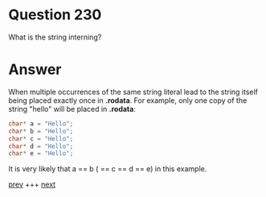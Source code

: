 
# Question 230



What is the string interning? 


# Answer



When multiple occurrences of the same string literal lead to the string itself
being placed exactly once in __.rodata__. For example, only one copy of the
string "hello" will be placed in __.rodata__:

```c
char* a = "Hello";
char* b = "Hello";
char* c = "Hello";
char* d = "Hello";
char* e = "Hello";
```
It is very likely that a == b ( == c == d == e) in this example.


[prev](229.md) +++ [next](231.md)
